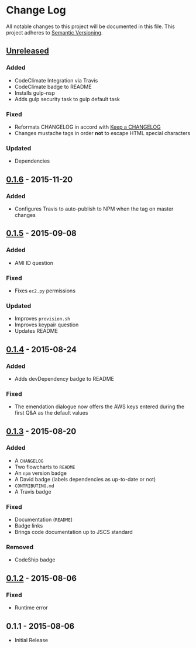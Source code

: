 # Change Log
All notable changes to this project will be documented in this file.
This project adheres to [Semantic Versioning](http://semver.org/).

## [Unreleased]
### Added
- CodeClimate Integration via Travis
- CodeClimate badge to README
- Installs gulp-nsp
- Adds gulp security task to gulp default task

### Fixed
- Reformats CHANGELOG in accord with [Keep a CHANGELOG](http://keepachangelog.com/)
- Changes mustache tags in order **not** to escape HTML special characters

### Updated
- Dependencies

## [0.1.6] - 2015-11-20
### Added
- Configures Travis to auto-publish to NPM when the
  tag on master changes

## [0.1.5] - 2015-09-08
### Added
- AMI ID question

### Fixed
- Fixes `ec2.py` permissions

### Updated
- Improves `provision.sh`
- Improves keypair question
- Updates README

## [0.1.4] - 2015-08-24
### Added
- Adds devDependency badge to README

### Fixed
- The emendation dialogue now offers the AWS keys entered
during the first Q&A as the default values

## [0.1.3] - 2015-08-20
### Added
- A `CHANGELOG`
- Two flowcharts to `README`
- An `npm` version badge
- A David badge (labels dependencies as up-to-date or not)
- `CONTRIBUTING.md`
- A Travis badge

### Fixed
- Documentation (`README`)
- Badge links
- Brings code documentation up to JSCS standard

### Removed
- CodeShip badge

## [0.1.2] - 2015-08-06
### Fixed
- Runtime error

## 0.1.1 - 2015-08-06
- Initial Release

[Unreleased]: https://github.com/radify/radiian/compare/0.1.6...HEAD
[0.1.6]: https://github.com/radify/radiian/compare/0.1.5...0.1.6
[0.1.5]: https://github.com/radify/radiian/compare/0.1.4...0.1.5
[0.1.4]: https://github.com/radify/radiian/compare/0.1.3...0.1.4
[0.1.3]: https://github.com/radify/radiian/compare/0.1.2...0.1.3
[0.1.2]: https://github.com/radify/radiian/compare/0.1.1...0.1.2
